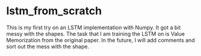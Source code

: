 # lstm_from_scratch
This is my first try on an LSTM implementation with Numpy. It got a bit messy with the shapes. The task that I am training the LSTM on is Value Memorization from the original paper.
In the future, I will add comments and sort out the mess with the shape.
